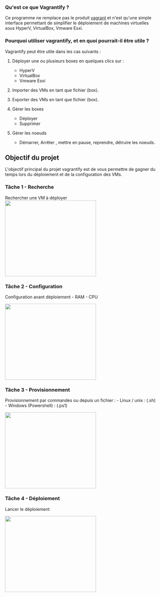 ### Qu'est ce que Vagrantify ?

Ce programme ne remplace pas le produit [vagrant](https://www.vagrantup.com/) et n'est qu'une simple interface permettant de simplifier le déploiement de machines virtuelles sous HyperV, VirtualBox, Vmware Esxi.

### Pourquoi utiliser vagrantify, et en quoi pourrait-il être utile ?

Vagrantify peut être utile dans les cas suivants :

1.  Déployer une ou plusieurs boxes en quelques clics sur :
	-   HyperV
	-   VirtualBox
	-   Vmware Esxi
    

3.  Importer des VMs en tant que fichier (box).
    
4.  Exporter des VMs en tant que fichier (box).
    
5.  Gérer les boxes
	-   Déployer
	-   Supprimer
    

7.  Gérer les noeuds
	-   Démarrer, Arrêter , mettre en pause, reprendre, détruire les noeuds.
	
	
## Objectif du projet
L'objectif principal du projet vagrantify est de vous permettre de gagner du temps lors du déploiement et de la configuration des VMs.

### Tâche 1 - Recherche
Rechercher une VM à déployer
<img src="https://user-images.githubusercontent.com/83987931/189535094-ec94d1a0-1c2f-44a5-8074-450068ea46d1.png" width="300" height="250">


### Tâche 2 - Configuration
Configuration avant déploiement
	-   RAM
	-   CPU

<img src="https://user-images.githubusercontent.com/83987931/189535095-55d368cb-cd89-4436-9aab-64924ec1ff07.png" width="300" height="250">

	
### Tâche 3 - Provisionnement
Provisionnement par commandes ou depuis un fichier :
	-   Linux / unix : (.sh)
	-   Windows (Powershell) : (.ps1)

<img src="https://user-images.githubusercontent.com/83987931/189535092-3c2b64f2-6ae4-42f4-a995-d3651feb003e.png" width="300" height="250">


### Tâche 4 - Déploiement
Lancer le déploiement

<img src="https://user-images.githubusercontent.com/83987931/189535093-8d83287c-011e-4855-b506-2cdc64944f18.png" width="300" height="250">

